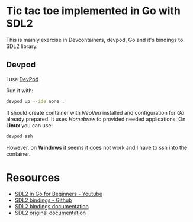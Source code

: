 # Tic tac toe implemented in Go with SDL2

This is mainly exercise in Devcontainers, devpod, Go and it's bindings to SDL2 library.

## Devpod
I use [DevPod](https://devpod.sh/)

Run it with:
```sh 
devpod up --ide none .
```

It should create container with *NeoVim* installed and configuration for *Go* already prepared. It uses *Homebrew* to provided needed applications.
On **Linux** you can use:
```sh
devpod ssh
```
However, on **Windows** it seems it does not work and I have to ssh into the container.

# Resources

- [SDL2 in Go for Beginners - Youtube](https://www.youtube.com/watch?v=qgPR8sWcnlo)
- [SDL2 bindings - Github](https://github.com/veandco/go-sdl2)
- [SDL2 bindings documentation](https://pkg.go.dev/github.com/veandco/go-sdl2)
- [SDL2 original documentation](https://wiki.libsdl.org/SDL2/FrontPage)
